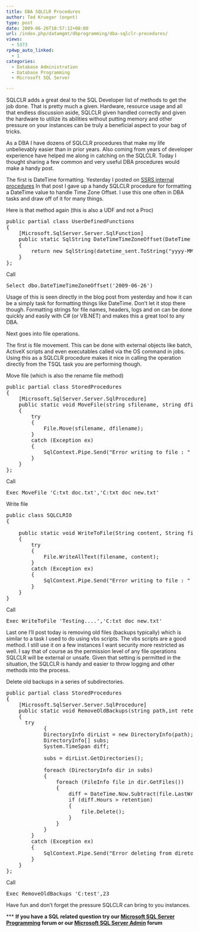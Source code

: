 ```yaml
---
title: DBA SQLCLR Procedures
author: Ted Krueger (onpnt)
type: post
date: 2009-06-26T10:57:12+00:00
url: /index.php/datamgmt/dbprogramming/dba-sqlclr-procedures/
views:
  - 5373
rp4wp_auto_linked:
  - 1
categories:
  - Database Administration
  - Database Programming
  - Microsoft SQL Server

---
```

SQLCLR adds a great deal to the SQL Developer list of methods to get the job done. That is pretty much a given. Hardware, resource usage and all that endless discussion aside, SQLCLR given handled correctly and given the hardware to utilize its abilities without putting memory and other pressure on your instances can be truly a beneficial aspect to your bag of tricks.

As a DBA I have dozens of SQLCLR procedures that make my life unbelievably easier than in prior years. Also coming from years of developer experience have helped me along in catching on the SQLCLR. Today I thought sharing a few common and very useful DBA procedures would make a handy post.

The first is DateTime formatting. Yesterday I posted on [SSRS internal procedures][1] In that post I gave up a handy SQLCLR procedure for formatting a DateTime value to handle Time Zone Offset. I use this one often in DBA tasks and draw off of it for many things.

Here is that method again (this is also a UDF and not a Proc)

<pre>public partial class UserDefinedFunctions
{
    [Microsoft.SqlServer.Server.SqlFunction]
    public static SqlString DateTimeTimeZoneOffset(DateTime datetime_sent)
    {
        return new SqlString(datetime_sent.ToString("yyyy-MM-ddTHH:mm:ss.fffzzzz"));
    }
};</pre>

Call

<pre>Select dbo.DateTimeTimeZoneOffset('2009-06-26')</pre>

Usage of this is seen directly in the blog post from yesterday and how it can be a simply task for formatting things like DateTime. Don&#8217;t let it stop there though. Formatting strings for file names, headers, logs and on can be done quickly and easily with C# (or VB.NET) and makes this a great tool to any DBA.

Next goes into file operations.

The first is file movement. This can be done with external objects like batch, ActiveX scripts and even executables called via the OS command in jobs. Using this as a SQLCLR procedure makes it nice in calling the operation directly from the TSQL task you are performing though.

Move file (which is also the rename file method)

<pre>public partial class StoredProcedures
{
    [Microsoft.SqlServer.Server.SqlProcedure]
    public static void MoveFile(string sfilename, string dfilename)
    {
        try
        {
            File.Move(sfilename, dfilename);
        }
        catch (Exception ex)
        {
            SqlContext.Pipe.Send("Error writing to file : " + ex.Message);
        }
    }
};</pre>

Call

<pre>Exec MoveFile 'C:txt_doc.txt','C:txt_doc_new.txt'</pre>

Write file

<pre>public class SQLCLRIO
{

    public static void WriteToFile(String content, String filename)
    {
        try
        {
            File.WriteAllText(filename, content);
        }
        catch (Exception ex)
        {
            SqlContext.Pipe.Send("Error writing to file : " + ex.Message);
        }
    }
}</pre>

Call

<pre>Exec WriteToFile 'Testing....','C:txt_doc_new.txt'</pre>

Last one I&#8217;ll post today is removing old files (backups typically) which is similar to a task I used to do using vbs scripts. The vbs scripts are a good method. I still use it on a few instances I want security more restricted as well. I say that of course as the permission level of any file operations SQLCLR will be external or unsafe. Given that setting is permitted in the situation, the SQLCLR is handy and easier to throw logging and other methods into the process.

Delete old backups in a series of subdirectories. 

<pre>public partial class StoredProcedures
{
    [Microsoft.SqlServer.Server.SqlProcedure]
    public static void RemoveOldBackups(string path,int retention)
    {
      try
            {
            DirectoryInfo dirList = new DirectoryInfo(path);
            DirectoryInfo[] subs;
            System.TimeSpan diff;

            subs = dirList.GetDirectories();

            foreach (DirectoryInfo dir in subs)
            {
                foreach (FileInfo file in dir.GetFiles())
                {
                    diff = DateTime.Now.Subtract(file.LastWriteTime);
                    if (diff.Hours &gt; retention)
                    {
                        file.Delete();
                    }
                }
            }
        }
        catch (Exception ex)
        {
            SqlContext.Pipe.Send("Error deleting from diretory : " + ex.Message);
        }
    }
};</pre>

Call

<pre>Exec RemoveOldBackups 'C:test',23</pre>

Have fun and don&#8217;t forget the pressure SQLCLR can bring to you instances.



\*** **If you have a SQL related question try our [Microsoft SQL Server Programming][2] forum or our [Microsoft SQL Server Admin][3] forum**<ins></ins>

 [1]: /index.php/DataMgmt/DataDesign/not-a-fan-of-the-report-manager-in-ssrs-
 [2]: http://forum.ltd.local/viewforum.php?f=17
 [3]: http://forum.ltd.local/viewforum.php?f=22